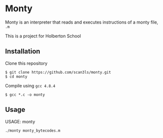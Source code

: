 # Monty

Monty is an interpreter that reads and executes instructions of a monty file, ```.m```

This is a project for Holberton School

## Installation

Clone this repository
```
$ git clone https://github.com/scan3ls/monty.git
$ cd monty
```
Compile using ```gcc 4.8.4```

```
$ gcc *.c -o monty
```


## Usage

USAGE: monty <file>

```
./monty monty_bytecodes.m
```

